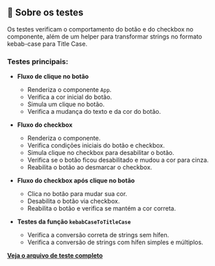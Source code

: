 ## 🧪 Sobre os testes

Os testes verificam o comportamento do botão e do checkbox no componente, além de um helper para transformar strings no formato kebab-case para Title Case.

### Testes principais:

- **Fluxo de clique no botão**
  - Renderiza o componente `App`.
  - Verifica a cor inicial do botão.
  - Simula um clique no botão.
  - Verifica a mudança do texto e da cor do botão.

- **Fluxo do checkbox**
  - Renderiza o componente.
  - Verifica condições iniciais do botão e checkbox.
  - Simula clique no checkbox para desabilitar o botão.
  - Verifica se o botão ficou desabilitado e mudou a cor para cinza.
  - Reabilita o botão ao desmarcar o checkbox.

- **Fluxo do checkbox após clique no botão**
  - Clica no botão para mudar sua cor.
  - Desabilita o botão via checkbox.
  - Reabilita o botão e verifica se mantém a cor correta.

- **Testes da função `kebabCaseToTitleCase`**
  - Verifica a conversão correta de strings sem hífen.
  - Verifica a conversão de strings com hífen simples e múltiplos.

[**Veja o arquivo de teste completo**](https://github.com/raffaew/testing-library-com-vite/blob/main/vite-starter/src/App.test.jsx)
